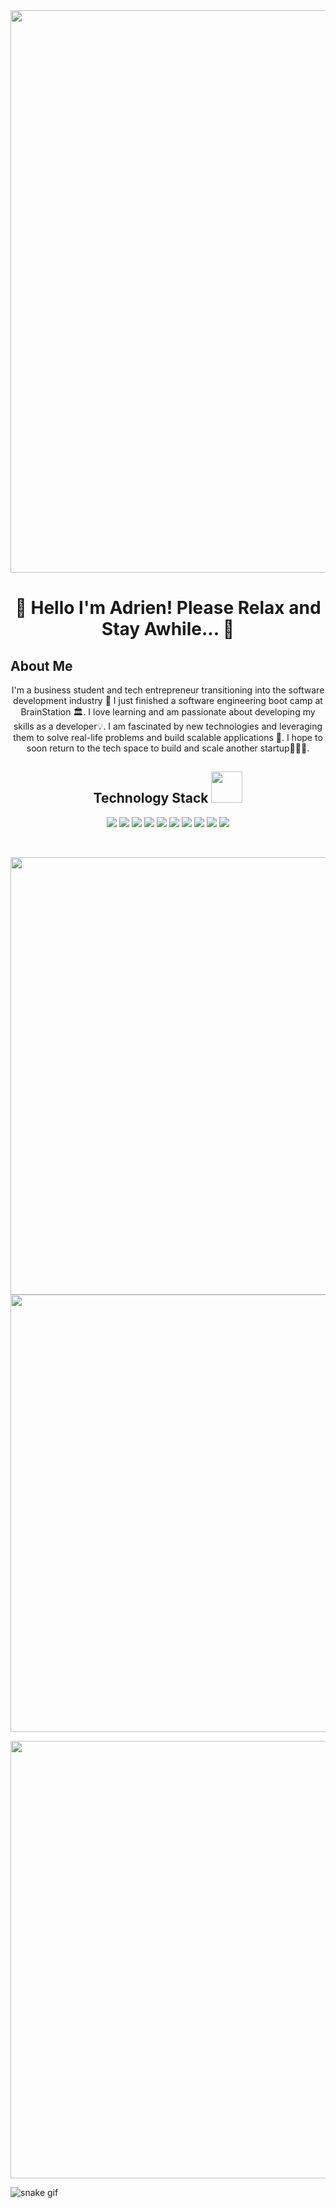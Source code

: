 <div>
  <img src="https://media.giphy.com/media/pVGsAWjzvXcZW4ZBTE/giphy.gif" width="900"> <h1 align="center">👋 Hello I'm Adrien! Please Relax and Stay Awhile... 👋</h1></img>
</div>

<div>
  <h2>About Me</h2>
   <p align="center">
    I'm a business student and tech entrepreneur transitioning into the software development industry 📱 I just finished a software engineering boot camp at BrainStation 🏛. I love learning and am passionate about developing my skills as a developer💡. I am fascinated by new technologies and leveraging them to solve real-life problems and build scalable applications 🧐. I hope to soon return to the tech space to build and scale another startup👨🏻‍💻.
  </p>
</div>

<div>
  <h2 align="center">Technology Stack <img src="https://github.com/ritik307/ritik307/blob/main/images/laptop.gif" width="50"></h2>
  <p align="center">
  <img src="https://img.shields.io/badge/-HTML5-E34F26?style=flat-square&logo=html5&logoColor=white"/>
  <img src="https://img.shields.io/badge/-CSS3-1572B6?style=flat-square&logo=css3"/>
  <img src="https://img.shields.io/badge/SASS-hotpink.svg?style=flat-square&logo=SASS&logoColor=white"/>
  <img src="https://img.shields.io/badge/vercel-%23000000.svg?style=flat-square&logo=vercel&logoColor=white"/>
  <img src="https://img.shields.io/badge/-JavaScript-black?style=flat-square&logo=javascript"/>
  <img src="https://img.shields.io/badge/-Nodejs-black?style=flat-square&logo=Node.js"/>
  <img src="https://img.shields.io/badge/-React-black?style=flat-square&logo=react"/>
  <img src="https://img.shields.io/badge/-MySQL-black?style=flat-square&logo=mysql"/>
  <img src="https://img.shields.io/badge/-Git-black?style=flat-square&logo=git"/>
  <img src="https://img.shields.io/badge/-GitHub-black?style=flat-square&logo=github"/>
  </p>
</div>
<div>
</div>
<br>

<p align = "center">
  <img  src = "https://github-readme-stats.vercel.app/api?username=adrienbelcastro&show_icons=true&theme=radical&line_height=27" width="700">
  <img src = "https://github-readme-stats.vercel.app/api/top-langs/?username=adrienbelcastro&hide=html,css,java,shaderlab,kotlin,hlsl&theme=radical" width="700">
</p>

<p align = "center">
 <img  src="https://github-readme-streak-stats.herokuapp.com/?user=adrienbelcastro&show_icons=true&locale=en&layout=compact&theme=radical&line_height=0" width="700"/>
</p> 

![snake gif](https://github.com/adrienbelcastro/adrienbelcastro/blob/output/github-contribution-grid-snake.svg)

